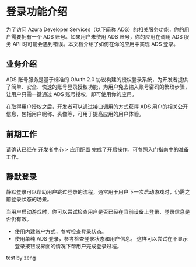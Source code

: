 # 登录功能介绍

为了访问 Azura Developer Services（以下简称 ADS）的相关服务功能，你的用户需要拥有一个 ADS 账号。如果用户未使用 ADS 账号，你的应用在调用 ADS 服务 API 时可能会遇到错误。本文档介绍了如何在你的应用中实现 ADS 登录。

## 业务介绍

ADS 账号服务是基于标准的 OAuth 2.0 协议构建的授权登录系统，为开发者提供了简单、安全、快速的账号登录授权功能，为用户免去输入账号密码的繁琐步骤，让用户只需一键通过 ADS 账号授权，即可使用你的应用。

在取得用户授权之后，开发者可以通过接口调用的方式获得 ADS 用户的相关公开信息，包括用户昵称、头像等，可用于提高应用的用户体验。


## 前期工作

请确认已经在 开发者中心 > 应用配置 完成了开启操作。可参照入门指南中的准备工作。

## 静默登录

静默登录可以帮助用户跳过登录的流程，通常用于用户下一次启动游戏时，仍需之前登录状态的场景。

当用户启动游戏时，你可以尝试检查用户是否已经在当前设备上登录、登录信息是否仍有效。

- 使用内建账户方式，参考检查登录状态。
- 使用单纯 ADS 登录，参考检查登录状态和用户信息。
这样可以尝试在不显示登录按钮或界面的情况下帮用户完成登录过程。


test by zeng
